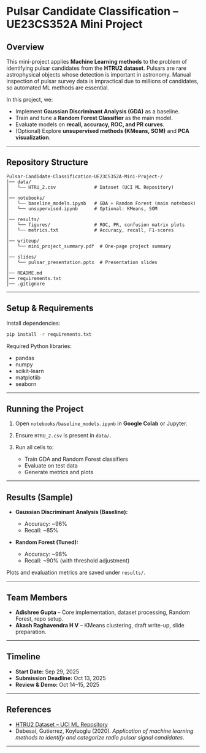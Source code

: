 # Pulsar Candidate Classification – UE23CS352A Mini Project

## Overview

This mini-project applies **Machine Learning methods** to the problem of identifying pulsar candidates from the **HTRU2 dataset**.
Pulsars are rare astrophysical objects whose detection is important in astronomy. Manual inspection of pulsar survey data is impractical due to millions of candidates, so automated ML methods are essential.

In this project, we:

* Implement **Gaussian Discriminant Analysis (GDA)** as a baseline.
* Train and tune a **Random Forest Classifier** as the main model.
* Evaluate models on **recall, accuracy, ROC, and PR curves**.
* (Optional) Explore **unsupervised methods (KMeans, SOM)** and **PCA visualization**.

---

## Repository Structure

```
Pulsar-Candidate-Classification-UE23CS352A-Mini-Project-/
│── data/
│   └── HTRU_2.csv              # Dataset (UCI ML Repository)
│
│── notebooks/
│   └── baseline_models.ipynb   # GDA + Random Forest (main notebook)
│   └── unsupervised.ipynb      # Optional: KMeans, SOM
│
│── results/
│   └── figures/                # ROC, PR, confusion matrix plots
│   └── metrics.txt             # Accuracy, recall, F1-scores
│
│── writeup/
│   └── mini_project_summary.pdf  # One-page project summary
│
│── slides/
│   └── pulsar_presentation.pptx  # Presentation slides
│
│── README.md
│── requirements.txt
│── .gitignore
```

---

## Setup & Requirements

Install dependencies:

```bash
pip install -r requirements.txt
```

Required Python libraries:

* pandas
* numpy
* scikit-learn
* matplotlib
* seaborn

---

## Running the Project

1. Open `notebooks/baseline_models.ipynb` in **Google Colab** or Jupyter.
2. Ensure `HTRU_2.csv` is present in `data/`.
3. Run all cells to:

   * Train GDA and Random Forest classifiers
   * Evaluate on test data
   * Generate metrics and plots

---

## Results (Sample)

* **Gaussian Discriminant Analysis (Baseline):**

  * Accuracy: ~96%
  * Recall: ~85%

* **Random Forest (Tuned):**

  * Accuracy: ~98%
  * Recall: ~90% (with threshold adjustment)

Plots and evaluation metrics are saved under `results/`.

---

## Team Members

* **Adishree Gupta** – Core implementation, dataset processing, Random Forest, repo setup.
* **Akash Raghavendra H V** – KMeans clustering, draft write-up, slide preparation.

---

## Timeline

* **Start Date:** Sep 29, 2025
* **Submission Deadline:** Oct 13, 2025
* **Review & Demo:** Oct 14–15, 2025

---

## References

* [HTRU2 Dataset – UCI ML Repository](https://archive.ics.uci.edu/ml/datasets/HTRU2)
* Debesai, Gutierrez, Koyluoglu (2020). *Application of machine learning methods to identify and categorize radio pulsar signal candidates.*

---
